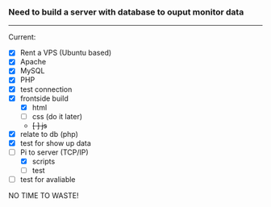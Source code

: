 ### Need to build a server with database to ouput monitor data

***

Current:
- [x] Rent a VPS (Ubuntu based)
- [x] Apache
- [x] MySQL
- [x] PHP
- [x] test connection
- [x] frontside build
  - [x] html
  - [ ] css (do it later)
  - ~~[ ] js~~
- [x] relate to db (php)
- [x] test for show up data
- [ ] Pi to server (TCP/IP)
  - [x] scripts
  - [ ] test
- [ ] test for avaliable

NO TIME TO WASTE!